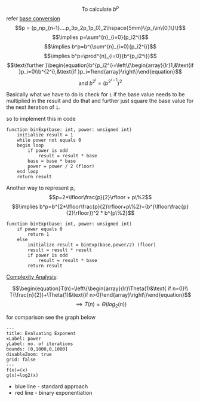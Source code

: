 $$\text{To calculate }b^p$$
refer [base conversion](../Number_theory/nt_base_conv.md)
$$p = (p_np_{n-1}....p_3p_2p_1p_0)_2\hspace{5mm}\{p_i\in\{0,1\}\}$$
$$\implies p=\sum^{n}_{i=0}{p_i2^i}$$
$$\implies b^p=b^{\sum^{n}_{i=0}{p_i2^i}}$$
$$\implies b^p=\prod^{n}_{i=0}{b^{p_i2^i}}$$
$$\text{further }\begin{equation}b^{p_i2^i}=\left\{\begin{array}{lr}1,&\text{if }p_i=0\\b^{2^i},&\text{if }p_i=1\end{array}\right\}\end{equation}$$
$$\text{and }b^{2^i}=(b^{2^{i-1}})^2$$

Basically what we have to do is check for `i` if the base value needs to be multiplied in the result and do that and further just square the base value for the next iteration of `i`.

so to implement this in code
```
function binExp(base: int, power: unsigned int)
	initialize result = 1
	while power not equals 0
	begin loop
		if power is odd
			result = result * base
		base = base * base
		power = power / 2 (floor)
	end loop
	return result
```

Another way to represent p,
$$p=2*\lfloor\frac{p}{2}\rfloor + p\%2$$
$$\implies b^p=b^{2*\lfloor\frac{p}{2}\rfloor+p\%2}=(b^{\lfloor\frac{p}{2}\rfloor})^2 * b^{p\%2}$$
```
function binExp(base: int, power: unsigned int)
	if power equals 0
		return 1
	else
		initialize result = binExp(base,power/2) (floor)
		result = result * result
		if power is odd
			result = result * base
		return result
```

[Complexity Analysis](../Topics/index_complexity.md):

$$\begin{equation}T(n)=\left\{\begin{array}{lr}\Theta(1)&\text{ if n=0}\\ T(\frac{n}{2})+\Theta(1)&\text{if n>0}\end{array}\right\}\end{equation}$$
$$\implies T(n)=\Theta(log_2(n))$$

for comparison see the graph below

```functionplot
---
title: Evaluating Exponent
xLabel: power
yLabel: no. of iterations
bounds: [0,1000,0,1000]
disableZoom: true
grid: false
---
f(x)=(x)
g(x)=log2(x)
```

- blue line - standard approach
- red line - binary exponentiation
